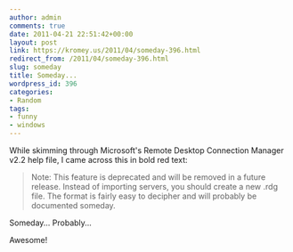 ```yaml
---
author: admin
comments: true
date: 2011-04-21 22:51:42+00:00
layout: post
link: https://kromey.us/2011/04/someday-396.html
redirect_from: /2011/04/someday-396.html
slug: someday
title: Someday...
wordpress_id: 396
categories:
- Random
tags:
- funny
- windows
---
```


While skimming through Microsoft's Remote Desktop Connection Manager v2.2 help file, I came across this in bold red text:



<blockquote>
Note: This feature is deprecated and will be removed in a future release. Instead of importing servers, you should create a new .rdg file. The format is fairly easy to decipher and will probably be documented someday.
</blockquote>



Someday... Probably...

Awesome!
